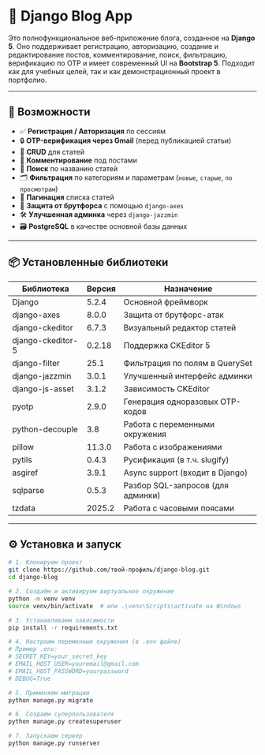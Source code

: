 # 📝 Django Blog App

Это полнофункциональное веб-приложение блога, созданное на **Django 5**. Оно поддерживает регистрацию, авторизацию, создание и редактирование постов, комментирование, поиск, фильтрацию, верификацию по OTP и имеет современный UI на **Bootstrap 5**. Подходит как для учебных целей, так и как демонстрационный проект в портфолио.

---

## 🚀 Возможности

- ✅ **Регистрация / Авторизация** по сессиям  
- 🔒 **OTP-верификация через Gmail** (перед публикацией статьи)
- 📃 **CRUD** для статей
- 💬 **Комментирование** под постами
- 🔎 **Поиск** по названию статей
- 🗂 **Фильтрация** по категориям и параметрам (`новые`, `старые`, `по просмотрам`)
- 📄 **Пагинация** списка статей
- 🔐 **Защита от брутфорса** с помощью `django-axes`
- 🛠 **Улучшенная админка** через `django-jazzmin`
- 🗃 **PostgreSQL** в качестве основной базы данных

---

## 📦 Установленные библиотеки

| Библиотека             | Версия   | Назначение                             |
|------------------------|----------|----------------------------------------|
| Django                 | 5.2.4    | Основной фреймворк                     |
| django-axes            | 8.0.0    | Защита от брутфорс-атак                |
| django-ckeditor        | 6.7.3    | Визуальный редактор статей             |
| django-ckeditor-5      | 0.2.18   | Поддержка CKEditor 5                   |
| django-filter          | 25.1     | Фильтрация по полям в QuerySet         |
| django-jazzmin         | 3.0.1    | Улучшенный интерфейс админки           |
| django-js-asset        | 3.1.2    | Зависимость CKEditor                   |
| pyotp                  | 2.9.0    | Генерация одноразовых OTP-кодов        |
| python-decouple        | 3.8      | Работа с переменными окружения         |
| pillow                 | 11.3.0   | Работа с изображениями                 |
| pytils                 | 0.4.3    | Русификация (в т.ч. slugify)           |
| asgiref                | 3.9.1    | Async support (входит в Django)        |
| sqlparse               | 0.5.3    | Разбор SQL-запросов (для админки)      |
| tzdata                 | 2025.2   | Работа с часовыми поясами              |

---

## ⚙️ Установка и запуск

```bash
# 1. Клонируем проект
git clone https://github.com/твой-профиль/django-blog.git
cd django-blog

# 2. Создаём и активируем виртуальное окружение
python -m venv venv
source venv/bin/activate  # или .\venv\Scripts\activate на Windows

# 3. Устанавливаем зависимости
pip install -r requirements.txt

# 4. Настроим переменные окружения (в .env файле)
# Пример .env:
# SECRET_KEY=your_secret_key
# EMAIL_HOST_USER=youremail@gmail.com
# EMAIL_HOST_PASSWORD=yourpassword
# DEBUG=True

# 5. Применяем миграции
python manage.py migrate

# 6. Создаём суперпользователя
python manage.py createsuperuser

# 7. Запускаем сервер
python manage.py runserver
